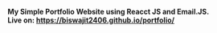 **My Simple Portfolio Website using Reacct JS and Email.JS.**<br>
**Live on:  https://biswajit2406.github.io/portfolio/**
